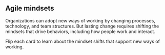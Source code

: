 ## Agile mindsets

Organizations can adopt new ways of working by changing processes, technology, and team structures. But lasting change requires shifting the mindsets that drive behaviors, including how people work and interact.

Flip each card to learn about the mindset shifts that support new ways of working.


